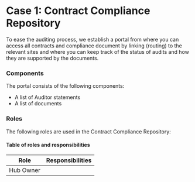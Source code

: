 # Case 1: Contract Compliance Repository
To ease the auditing process, we establish a portal from where you can access all contracts and compliance document by linking (routing) to the relevant sites and where you can keep track of the status of audits and how they are supported by the documents.


### Components
The portal consists of the following components:

- A list of Auditor statements
- A list of documents
 

### Roles

The following roles are used in the Contract Compliance Repository:

#### Table of roles and responsibilities

| Role | Responsibilities |
| --- | --- |
| Hub Owner |  |




